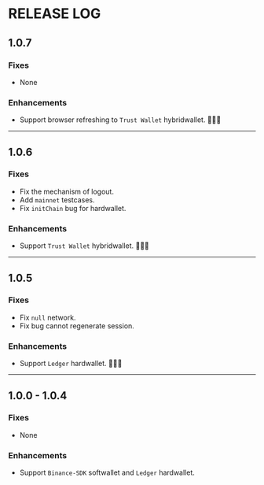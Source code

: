# RELEASE LOG

## 1.0.7

### Fixes

* None

### Enhancements

* Support browser refreshing to `Trust Wallet` hybridwallet. 🎉🎉🎉
  
---

## 1.0.6

### Fixes

* Fix the mechanism of logout.
* Add `mainnet` testcases.
* Fix `initChain` bug for hardwallet.

### Enhancements

* Support `Trust Wallet` hybridwallet. 🎉🎉🎉
  
---

## 1.0.5

### Fixes

* Fix `null` network.
* Fix bug cannot regenerate session.

### Enhancements

* Support `Ledger` hardwallet. 👏👏👏

---

## 1.0.0 - 1.0.4

### Fixes

* None

### Enhancements

* Support `Binance-SDK` softwallet and `Ledger` hardwallet.